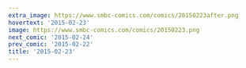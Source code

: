```yaml
---
extra_image: https://www.smbc-comics.com/comics/20150223after.png
hovertext: '2015-02-23'
image: https://www.smbc-comics.com/comics/20150223.png
next_comic: '2015-02-24'
prev_comic: '2015-02-22'
title: '2015-02-23'
---
```


